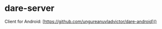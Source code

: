 dare-server
===========

Client for Android: [https://github.com/ungureanuvladvictor/dare-android]()
